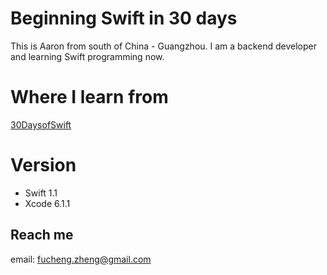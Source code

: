 # Beginning Swift in 30 days
This is Aaron from south of China - Guangzhou. I am a backend developer and  learning Swift programming now.

# Where I learn from
[30DaysofSwift](https://github.com/allenwong/30DaysofSwift)

# Version
- Swift 1.1 
- Xcode 6.1.1

## Reach me
email: fucheng.zheng@gmail.com